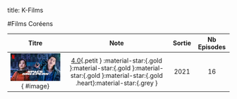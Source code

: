title: K-Films

#Films Coréens

Titre|Note|Sortie|Nb Episodes
:---:|:---:|:---:|:---:
![Affiche de Space Sweepers](images/nx/AAAABYWRQlSaqaJqJ1GyJSuEtRsuULgmaPg7-W0dPJ5Psdg3eSMSvstDkS2qU27MSjjjyEC4K3mbR7QmYCCYsVQ0NRUI3yutQxAg0Ka1xSmBworR3X15B42O8Om7q3bk.jpg){ #image}|[4.0](){.petit } :material-star:{.gold }:material-star:{.gold }:material-star:{.gold }:material-star:{.gold .heart}:material-star:{.grey }|2021|16
